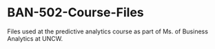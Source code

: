 # BAN-502-Course-Files
Files used at the predictive analytics course as part of Ms. of Business Analytics at UNCW.

